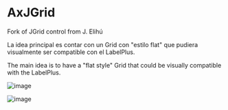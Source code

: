 # AxJGrid
Fork of JGrid control from J. Elihú

La idea principal es contar con un Grid con "estilo flat" que pudiera visualmente ser compatible con el LabelPlus.

The main idea is to have a "flat style" Grid that could be visually compatible with the LabelPlus.

![image](https://user-images.githubusercontent.com/61160830/118166752-df513c80-b3f3-11eb-8a0d-f33475ba8bc7.png)

![image](https://user-images.githubusercontent.com/61160830/118185736-dfa90200-b40a-11eb-8fcc-f2eacb4f1e99.png)


